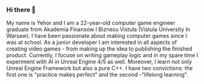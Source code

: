 ### Hi there 👋

My name is Yehor and I am a 22-year-old computer game engineer graduate from Akademia Finansów I Biznesu Vistula (Vistula University In Warsaw). I have been passionate about making computer games since I was at school. As a junior developer I am interested in all aspects of creating video games - from making up the idea to publishing the finished product. Currently, I focuse on writing gameplay logic and in my spare time I experiment with AI in Unreal Engine 4/5 as well. Moreover, I learn not only Unreal Engine Framework but also a pure C++. I have two convictions: the first one is "practice makes perfect" and the second -"lifelong learning".

<!--
**Eg001st/Eg001st** is a ✨ _special_ ✨ repository because its `README.md` (this file) appears on your GitHub profile.

Here are some ideas to get you started:

- 🔭 I’m currently working on ...
- 🌱 I’m currently learning ...
- 👯 I’m looking to collaborate on ...
- 🤔 I’m looking for help with ...
- 💬 Ask me about ...
- 📫 How to reach me: ...
- 😄 Pronouns: ...
- ⚡ Fun fact: ...
-->
